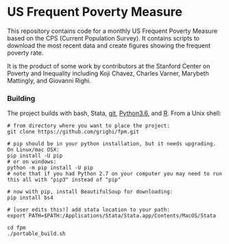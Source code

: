 
# US Frequent Poverty Measure
This repository contains code for a monthly US Frequent Poverty Measure based on the CPS (Current Population Survey). It contains scripts to download the most recent data and create figures showing the frequent poverty rate. 

It is the product of some work by contributors at the Stanford Center on Poverty and Inequality including Koji Chavez, Charles Varner, Marybeth Mattingly, and Giovanni Righi. 


### Building

The project builds with bash, Stata, [git](https://git-for-windows.github.io/), [Python3.6](https://www.python.org/downloads/), and [R](https://cran.r-project.org/doc/FAQ/R-FAQ.html#How-can-R-be-installed_003f). From a Unix shell:

```
# from directory where you want to place the project:
git clone https://github.com/grighi/fpm.git

# pip should be in your python installation, but it needs upgrading. On Linux/mac OSX:
pip install -U pip
# or on windows:
python -m pip install -U pip
# note that if you had Python 2.7 on your computer you may need to run this all with "pip3" instead of "pip"

# now with pip, install BeautifulSoup for downloading:
pip install bs4

# [user edits this!] add stata location to your path:
export PATH=$PATH:/Applications/Stata/Stata.app/Contents/MacOS/Stata

cd fpm
./portable_build.sh
```


